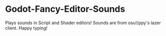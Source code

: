 # Godot-Fancy-Editor-Sounds
Plays sounds in Script and Shader editors! Sounds are from osu!/ppy's lazer client. Happy typing!
